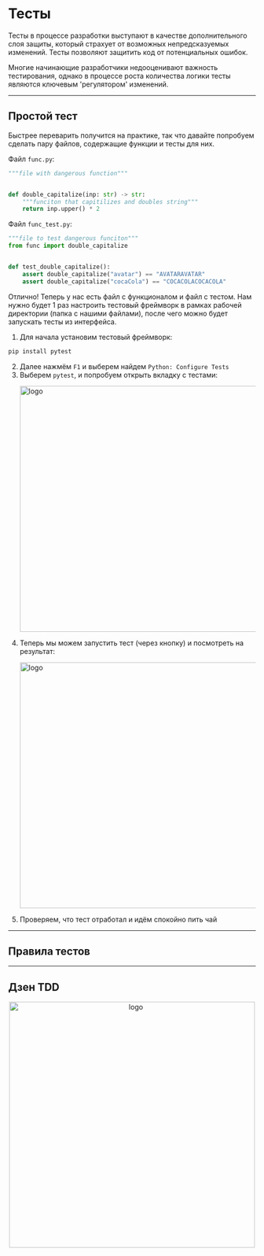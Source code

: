 # Тесты

Тесты в процессе разработки выступают в качестве дополнительного слоя защиты, который страхует от возможных непредсказуемых изменений. Тесты позволяют защитить код от потенциальных ошибок.

Многие начинающие разработчики недооценивают важность тестирования, однако в процессе роста количества логики тесты являются ключевым 'регулятором' изменений.

---

## Простой тест

Быстрее переварить получится на практике, так что давайте попробуем сделать пару файлов, содержащие функции и тесты для них.

Файл `func.py`:
```python
"""file with dangerous function"""


def double_capitalize(inp: str) -> str:
    """funciton that capitilizes and doubles string"""
    return inp.upper() * 2

```

Файл `func_test.py`:
```python
"""file to test dangerous funciton"""
from func import double_capitalize


def test_double_capitalize():
    assert double_capitalize("avatar") == "AVATARAVATAR"
    assert double_capitalize("cocaCola") == "COCACOLACOCACOLA"

```

Отлично! Теперь у нас есть файл с функционалом и файл с тестом. Нам нужно будет 1 раз настроить тестовый фреймворк в рамках рабочей директории (папка с нашими файлами), после чего можно будет запускать тесты из интерфейса.

1. Для начала установим тестовый фреймворк:
```python
pip install pytest
```
2. Далее нажмём `F1` и выберем найдем `Python: Configure Tests`
3. Выберем `pytest`, и попробуем открыть вкладку с тестами:
    <p align="left">
    <img width="500px" height="500px" src="test1.png" alt="logo"/>
    </p>
4. Теперь мы можем запустить тест (через кнопку) и посмотреть на результат:
    <p align="left">
    <img width="500px" height="500px" src="test2.png" alt="logo"/>
    </p>
5. Проверяем, что тест отработал и идём спокойно пить чай

---

## Правила тестов



---

## Дзен TDD

<p align="center">
    <img width="500px" height="500px" src="tdd.png" alt="logo"/>
</p>